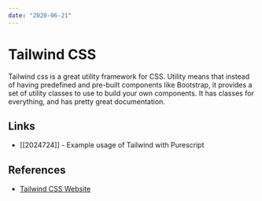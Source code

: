 ```yaml
---
date: "2020-06-21"
---
```


# Tailwind CSS

Tailwind css is a great utility framework for CSS. Utility means that instead of having predefined and pre-built components like Bootstrap, it provides a set of utility classes to use to build your own components. It has classes for everything, and has pretty great documentation.

## Links

* [[2024724]] - Example usage of Tailwind with Purescript

## References

* [Tailwind CSS Website](https://tailwindcss.com/)
